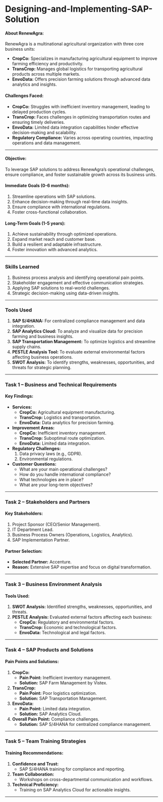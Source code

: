 # Designing-and-Implementing-SAP-Solution


#### **About RenewAgra:**
RenewAgra is a multinational agricultural organization with three core business units:  
- **CropCo:** Specializes in manufacturing agricultural equipment to improve farming efficiency and productivity.  
- **TransCrop:** Manages global logistics for transporting agricultural products across multiple markets.  
- **EnvoData:** Offers precision farming solutions through advanced data analytics and insights.  

  
#### **Challenges Faced:**
- **CropCo:** Struggles with inefficient inventory management, leading to delayed production cycles.  
- **TransCrop:** Faces challenges in optimizing transportation routes and ensuring timely deliveries.  
- **EnvoData:** Limited data integration capabilities hinder effective decision-making and scalability.  
- **Regulatory Compliance:** Varies across operating countries, impacting operations and data management.  

---

#### **Objective:**
To leverage SAP solutions to address RenewAgra’s operational challenges, ensure compliance, and foster sustainable growth across its business units.

#### **Immediate Goals (0-6 months):**
1. Streamline operations with SAP solutions.
2. Enhance decision-making through real-time data insights.  
3. Ensure compliance with international regulations.  
4. Foster cross-functional collaboration.  

#### **Long-Term Goals (1-5 years):**
1. Achieve sustainability through optimized operations.  
2. Expand market reach and customer base.  
3. Build a resilient and adaptable infrastructure.  
4. Foster innovation with advanced analytics.  

---

### **Skills Learned**
1. Business process analysis and identifying operational pain points.  
2. Stakeholder engagement and effective communication strategies.  
3. Applying SAP solutions to real-world challenges.  
4. Strategic decision-making using data-driven insights.  

---

### **Tools Used**
1. **SAP S/4HANA:** For centralized compliance management and data integration.  
2. **SAP Analytics Cloud:** To analyze and visualize data for precision farming and business insights.  
3. **SAP Transportation Management:** To optimize logistics and streamline supply chains.  
4. **PESTLE Analysis Tool:** To evaluate external environmental factors affecting business operations.  
5. **SWOT Analysis:** To identify strengths, weaknesses, opportunities, and threats for strategic planning.  

---

### **Task 1 – Business and Technical Requirements**
#### Key Findings:
- **Services:**  
  - **CropCo:** Agricultural equipment manufacturing.  
  - **TransCrop:** Logistics and transportation.  
  - **EnvoData:** Data analytics for precision farming.  
- **Improvement Areas:**
  - **CropCo:** Inefficient inventory management.  
  - **TransCrop:** Suboptimal route optimization.  
  - **EnvoData:** Limited data integration.  
- **Regulatory Challenges:**  
  1. Data privacy laws (e.g., GDPR).  
  2. Environmental regulations.  
- **Customer Questions:**  
  - What are your main operational challenges?  
  - How do you handle international compliance?  
  - What technologies are in place?  
  - What are your long-term objectives?  

---

### **Task 2 – Stakeholders and Partners**
#### Key Stakeholders:
1. Project Sponsor (CEO/Senior Management).  
2. IT Department Lead.  
3. Business Process Owners (Operations, Logistics, Analytics).  
4. SAP Implementation Partner.  

#### Partner Selection:
- **Selected Partner:** Accenture.  
- **Reason:** Extensive SAP expertise and focus on digital transformation.  

---

### **Task 3 – Business Environment Analysis**
#### Tools Used:
1. **SWOT Analysis:** Identified strengths, weaknesses, opportunities, and threats.  
2. **PESTLE Analysis:** Evaluated external factors affecting each business:
   - **CropCo:** Regulatory and environmental factors.  
   - **TransCrop:** Economic and technological factors.  
   - **EnvoData:** Technological and legal factors.  

---

### **Task 4 – SAP Products and Solutions**
#### Pain Points and Solutions:
1. **CropCo:**
   - **Pain Point:** Inefficient inventory management.  
   - **Solution:** SAP Farm Management by Vistex.  
2. **TransCrop:**
   - **Pain Point:** Poor logistics optimization.  
   - **Solution:** SAP Transportation Management.  
3. **EnvoData:**
   - **Pain Point:** Limited data integration.  
   - **Solution:** SAP Analytics Cloud.  
4. **Overall Pain Point:** Compliance challenges.  
   - **Solution:** SAP S/4HANA for centralized compliance management.  

---

### **Task 5 – Team Training Strategies**
#### Training Recommendations:
1. **Confidence and Trust:**
   - SAP S/4HANA training for compliance and reporting.  
2. **Team Collaboration:**
   - Workshops on cross-departmental communication and workflows.  
3. **Technical Proficiency:**
   - Training on SAP Analytics Cloud for actionable insights.  

---

